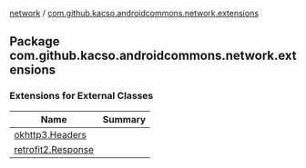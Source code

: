 [network](../index.md) / [com.github.kacso.androidcommons.network.extensions](./index.md)

## Package com.github.kacso.androidcommons.network.extensions

### Extensions for External Classes

| Name | Summary |
|---|---|
| [okhttp3.Headers](okhttp3.-headers/index.md) |  |
| [retrofit2.Response](retrofit2.-response/index.md) |  |
